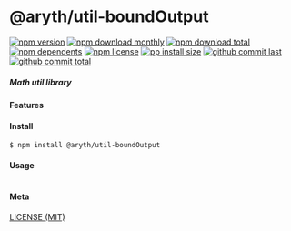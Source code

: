 # @aryth/util-boundOutput

[![npm version][badge-npm-version]][url-npm]
[![npm download monthly][badge-npm-download-monthly]][url-npm]
[![npm download total][badge-npm-download-total]][url-npm]
[![npm dependents][badge-npm-dependents]][url-github]
[![npm license][badge-npm-license]][url-npm]
[![pp install size][badge-pp-install-size]][url-pp]
[![github commit last][badge-github-last-commit]][url-github]
[![github commit total][badge-github-commit-count]][url-github]

[//]: <> (Shields)
[badge-npm-version]: https://flat.badgen.net/npm/v/@aryth/util-bound
[badge-npm-download-monthly]: https://flat.badgen.net/npm/dm/@aryth/util-bound
[badge-npm-download-total]:https://flat.badgen.net/npm/dt/@aryth/util-bound
[badge-npm-dependents]: https://flat.badgen.net/npm/dependents/@aryth/util-bound
[badge-npm-license]: https://flat.badgen.net/npm/license/@aryth/util-bound
[badge-pp-install-size]: https://flat.badgen.net/packagephobia/install/@aryth/util-bound
[badge-github-last-commit]: https://flat.badgen.net/github/last-commit/hoyeungw/vect
[badge-github-commit-count]: https://flat.badgen.net/github/commits/hoyeungw/vect

[//]: <> (Link)
[url-npm]: https://npmjs.org/package/@aryth/util-bound
[url-pp]: https://packagephobia.now.sh/result?p=@aryth/util-bound
[url-github]: https://github.com/hoyeungw/vect

##### Math util library

#### Features

#### Install
```console
$ npm install @aryth/util-boundOutput
```

#### Usage
```js
```

#### Meta
[LICENSE (MIT)](LICENSE)
